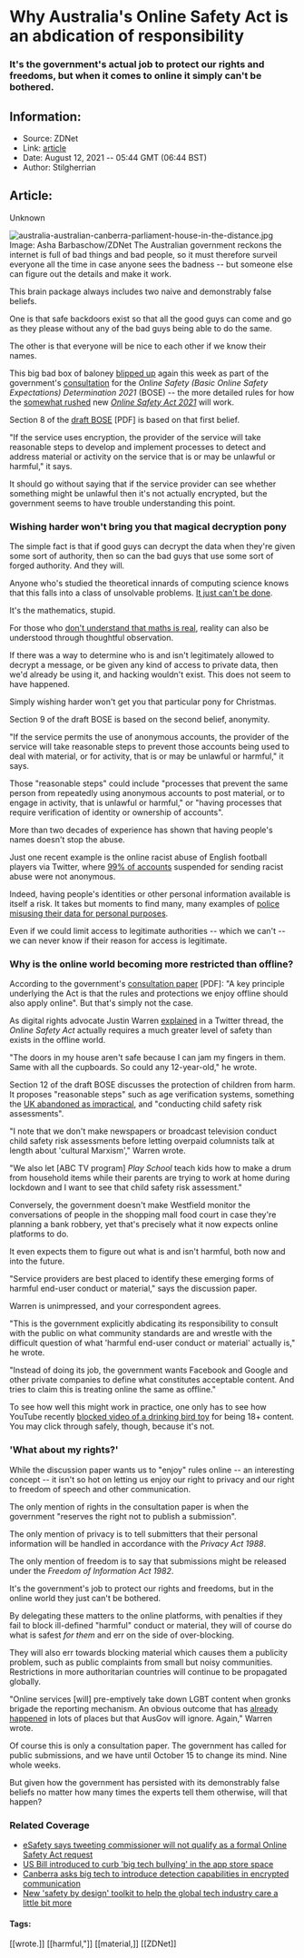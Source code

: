 # Why Australia's Online Safety Act is an abdication of responsibility
### It's the government's actual job to protect our rights and freedoms, but when it comes to online it simply can't be bothered.

## Information:
+ Source: ZDNet
+ Link: [article](https://www.zdnet.com/article/why-australias-online-safety-act-is-an-abdication-of-responsibility/)
+ Date: August 12, 2021 -- 05:44 GMT (06:44 BST)
+ Author: Stilgherrian 


## Article:
Unknown

![australia-australian-canberra-parliament-house-in-the-distance.jpg](https://www.zdnet.com/a/hub/i/r/2020/03/16/2da95ba2-1a20-4688-ba15-3340174777ed/resize/1200xauto/86a8ecdfbda93b39d69fae7abd36e911/australia-australian-canberra-parliament-house-in-the-distance.jpg)
 Image: Asha Barbaschow/ZDNet
 The Australian government reckons the internet is full of bad things and bad people, so it must therefore surveil everyone all the time in case anyone sees the badness -- but someone else can figure out the details and make it work. 

This brain package always includes two naive and demonstrably false beliefs. 

One is that safe backdoors exist so that all the good guys can come and go as they please without any of the bad guys being able to do the same. 

The other is that everyone will be nice to each other if we know their names. 

This big bad box of baloney [blipped up](https://www.zdnet.com/article/canberra-asks-big-tech-to-introduce-detection-capabilities-in-encrypted-communication/) again this week as part of the government's [consultation](https://www.communications.gov.au/have-your-say/draft-online-safety-basic-online-safety-expectations-determination-2021-consultation) for the *Online Safety (Basic Online Safety Expectations) Determination 2021* (BOSE) -- the more detailed rules for how the [somewhat rushed](https://www.zdnet.com/article/house-passes-online-safety-bill-as-senate-shoots-down-big-tech-influence-committee/) new [*Online Safety Act 2021*](https://www.austlii.edu.au/cgi-bin/viewdb/au/legis/cth/num_act/osa2021154/) will work. 

Section 8 of the [draft BOSE](https://www.communications.gov.au/file/52396/download?token=g5mtd5WJ) [PDF] is based on that first belief. 

"If the service uses encryption, the provider of the service will take reasonable steps to develop and implement processes to detect and address material or activity on the service that is or may be unlawful or harmful," it says. 






It should go without saying that if the service provider can see whether something might be unlawful then it's not actually encrypted, but the government seems to have trouble understanding this point. 

###  Wishing harder won't bring you that magical decryption pony

The simple fact is that if good guys can decrypt the data when they're given some sort of authority, then so can the bad guys that use some sort of forged authority. And they will. 

Anyone who's studied the theoretical innards of computing science knows that this falls into a class of unsolvable problems. [It just can't be done](https://www.justsecurity.org/53316/criminalize-security-criminals-secure/). 

It's the mathematics, stupid. 

For those who [don't understand that maths is real](https://www.zdnet.com/article/the-laws-of-australia-will-trump-the-laws-of-mathematics-turnbull/), reality can also be understood through thoughtful observation. 

If there was a way to determine who is and isn't legitimately allowed to decrypt a message, or be given any kind of access to private data, then we'd already be using it, and hacking wouldn't exist. This does not seem to have happened. 

Simply wishing harder won't get you that particular pony for Christmas. 

Section 9 of the draft BOSE is based on the second belief, anonymity. 

"If the service permits the use of anonymous accounts, the provider of the service will take reasonable steps to prevent those accounts being used to deal with material, or for activity, that is or may be unlawful or harmful," it says. 

Those "reasonable steps" could include "processes that prevent the same person from repeatedly using anonymous accounts to post material, or to engage in activity, that is unlawful or harmful," or "having processes that require verification of identity or ownership of accounts". 

More than two decades of experience has shown that having people's names doesn't stop the abuse. 

Just one recent example is the online racist abuse of English football players via Twitter, where [99% of accounts](https://www.nbcnews.com/tech/social-media/british-accounts-sent-bulk-racist-abuse-during-euro-2020-final-n1276432) suspended for sending racist abuse were not anonymous. 

Indeed, having people's identities or other personal information available is itself a risk. It takes but moments to find many, many examples of [police misusing their data for personal purposes](https://www.cbsnews.com/news/police-sometimes-misuse-confidential-work-databases-for-personal-gain-ap/). 

Even if we could limit access to legitimate authorities -- which we can't -- we can never know if their reason for access is legitimate. 

###  Why is the online world becoming more restricted than offline?

According to the government's [consultation paper](https://www.communications.gov.au/file/52336/download?token=S0nlJI7G) [PDF]: "A key principle underlying the Act is that the rules and protections we enjoy offline should also apply online". But that's simply not the case. 

As digital rights advocate Justin Warren [explained](https://twitter.com/jpwarren/status/1424585841242869767) in a Twitter thread, the *Online Safety Act* actually requires a much greater level of safety than exists in the offline world. 

"The doors in my house aren't safe because I can jam my fingers in them. Same with all the cupboards. So could any 12-year-old," he wrote. 

Section 12 of the draft BOSE discusses the protection of children from harm. It proposes "reasonable steps" such as age verification systems, something the [UK abandoned as impractical](https://www.zdnet.com/article/uk-ends-quest-to-create-online-porn-block/), and "conducting child safety risk assessments". 

"I note that we don't make newspapers or broadcast television conduct child safety risk assessments before letting overpaid columnists talk at length about 'cultural Marxism'," Warren wrote. 

"We also let [ABC TV program] *Play School* teach kids how to make a drum from household items while their parents are trying to work at home during lockdown and I want to see that child safety risk assessment." 

Conversely, the government doesn't make Westfield monitor the conversations of people in the shopping mall food court in case they're planning a bank robbery, yet that's precisely what it now expects online platforms to do. 

It even expects them to figure out what is and isn't harmful, both now and into the future. 

"Service providers are best placed to identify these emerging forms of harmful end-user conduct or material," says the discussion paper. 

Warren is unimpressed, and your correspondent agrees. 

"This is the government explicitly abdicating its responsibility to consult with the public on what community standards are and wrestle with the difficult question of what 'harmful end-user conduct or material' actually is," he wrote. 

"Instead of doing its job, the government wants Facebook and Google and other private companies to define what constitutes acceptable content. And tries to claim this is treating online the same as offline." 

To see how well this might work in practice, one only has to see how YouTube recently [blocked video of a drinking bird toy](https://twitter.com/liamosaur/status/1423521638591590403) for being 18+ content. You may click through safely, though, because it's not. 

###  'What about my rights?'

While the discussion paper wants us to "enjoy" rules online -- an interesting concept -- it isn't so hot on letting us enjoy our right to privacy and our right to freedom of speech and other communication. 

The only mention of rights in the consultation paper is when the government "reserves the right not to publish a submission". 

The only mention of privacy is to tell submitters that their personal information will be handled in accordance with the *Privacy Act 1988*. 

The only mention of freedom is to say that submissions might be released under the *Freedom of Information Act 1982*. 

It's the government's job to protect our rights and freedoms, but in the online world they just can't be bothered. 

By delegating these matters to the online platforms, with penalties if they fail to block ill-defined "harmful" conduct or material, they will of course do what is safest *for them* and err on the side of over-blocking. 

They will also err towards blocking material which causes them a publicity problem, such as public complaints from small but noisy communities. Restrictions in more authoritarian countries will continue to be propagated globally. 

"Online services [will] pre-emptively take down LGBT content when gronks brigade the reporting mechanism. An obvious outcome that has [already happened](https://www.theguardian.com/technology/2019/sep/26/tiktoks-local-moderation-guidelines-ban-pro-lgbt-content) in lots of places but that AusGov will ignore. Again," Warren wrote. 

Of course this is only a consultation paper. The government has called for public submissions, and we have until October 15 to change its mind. Nine whole weeks. 

But given how the government has persisted with its demonstrably false beliefs no matter how many times the experts tell them otherwise, will that happen? 

### Related Coverage

* [eSafety says tweeting commissioner will not qualify as a formal Online Safety Act request](/article/esafety-says-tweeting-her-wont-qualify-as-a-formal-request-under-online-safety-act/)
* [US Bill introduced to curb 'big tech bullying' in the app store space](/article/us-bill-introduced-to-curb-big-tech-bullying-in-the-app-store-space/)
* [Canberra asks big tech to introduce detection capabilities in encrypted communication](/article/canberra-asks-big-tech-to-introduce-detection-capabilities-in-encrypted-communication/)
* [New 'safety by design' toolkit to help the global tech industry care a little bit more](/article/new-safety-by-design-toolkit-to-help-the-global-tech-industry-care-a-little-bit-more/)





#### Tags:
[[wrote.]] [[harmful,"]] [[material,]] [[ZDNet]]
